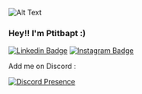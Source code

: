 ![Alt Text](https://media.giphy.com/media/pWLSXjkAv1c1gwCB4E/giphy.gif)
### Hey!! I'm Ptitbapt :) 

[![Linkedin Badge](https://img.shields.io/badge/-LinkedIn-0e76a8?style=flat-square&logo=Linkedin&logoColor=white)](https://www.linkedin.com/in/baptiste-dumoulin-developpeur-informatique-076008218/)
[![Instagram Badge](https://img.shields.io/badge/-Instagram-e4405f?style=flat-square&logo=Instagram&logoColor=white)](https://www.instagram.com/ptibapt/)

Add me on Discord :

[![Discord Presence](https://lanyard.cnrad.dev/api/223051875354804224)](https://discord.com/users/223051875354804224)
